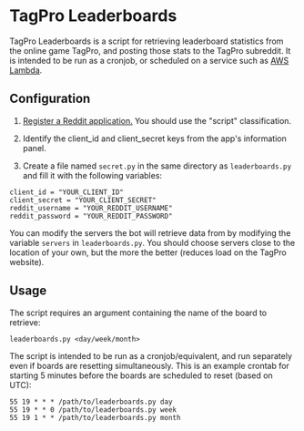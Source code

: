TagPro Leaderboards
===

TagPro Leaderboards is a script for retrieving leaderboard statistics from the online game TagPro, and posting those stats to the TagPro subreddit. It is intended to be run as a cronjob, or scheduled on a service such as [AWS Lambda](https://aws.amazon.com/lambda/).

Configuration
---

1. [Register a Reddit application.](https://github.com/reddit/reddit/wiki/OAuth2#getting-started) You should use the "script" classification.

2. Identify the client_id and client_secret keys from the app's information panel.

3. Create a file named `secret.py` in the same directory as `leaderboards.py` and fill it with the following variables:

```
client_id = "YOUR_CLIENT_ID"
client_secret = "YOUR_CLIENT_SECRET"
reddit_username = "YOUR_REDDIT_USERNAME"
reddit_password = "YOUR_REDDIT_PASSWORD"
```

You can modify the servers the bot will retrieve data from by modifying the variable `servers` in `leaderboards.py`. You should choose servers close to the location of your own, but the more the better (reduces load on the TagPro website).



Usage
---

The script requires an argument containing the name of the board to retrieve:

`leaderboards.py <day/week/month>`

The script is intended to be run as a cronjob/equivalent, and run separately even if boards are resetting simultaneously. This is an example crontab for starting 5 minutes before the boards are scheduled to reset (based on UTC):

```
55 19 * * * /path/to/leaderboards.py day
55 19 * * 0 /path/to/leaderboards.py week
55 19 1 * * /path/to/leaderboards.py month
```
